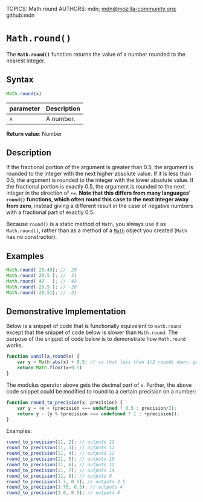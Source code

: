 TOPICS: Math.round
AUTHORS: mdn; mdn@mozilla-community.org; github:mdn

# `Math.round()`

The **`Math.round()`** function returns the value of a number rounded to the nearest integer.

## Syntax

```javascript
Math.round(x)
```

| parameter | Description |
| :-- | :-- |
| `x` | A number. |

**Return value**: Number

## Description

If the fractional portion of the argument is greater than 0.5, the argument is rounded to the
integer with the next higher absolute value. If it is less than 0.5, the argument is rounded to
the integer with the lower absolute value.  If the fractional portion is exactly 0.5, the argument
is rounded to the next integer in the direction of `+∞`. **Note that this differs from many
languages' `round()` functions, which often round this case to the next integer away from zero**,
instead giving a different result in the case of negative numbers with a fractional part of exactly 0.5.

Because `round()` is a static method of `Math`, you always use it as `Math.round()`, rather than as
a method of a [`Math`](/en/webfrontend/Math) object you created (`Math` has no constructor).

## Examples

```javascript
Math.round( 20.49); //  20
Math.round( 20.5 ); //  21
Math.round( 42   ); //  42
Math.round(-20.5 ); // -20
Math.round(-20.51); // -21
```

## Demonstrative Implementation

Below is a snippet of code that is functionally equivelent to `math.round` except that the snippet
of code below is slower than `Math.round`. The purpose of the snippet of code below is to
demonstrate how `Math.round` works.

```javascript
function vanilla_round(x) {
    var y = Math.abs(x) + 0.5; // so that less than 1/2 rounds down; greater rounds up
    return Math.floor(x+0.5)
}
```

The modulus operator above gets the decimal part of `x`. Further, the above code snippet could be
modified to round to a certain precision on a number:

```javascript
function round_to_precision(x, precision) {
    var y = +x + (precision === undefined ? 0.5 : precision/2);
    return y - (y % (precision === undefined ? 1 : +precision));
}
```

Examples:

```javascript
round_to_precision(11, 2); // outputs 12
round_to_precision(11, 3); // outputs 12
round_to_precision(11, 4); // outputs 12
round_to_precision(11, 5); // outputs 10
round_to_precision(11, 6); // outputs 12
round_to_precision(11, 7); // outputs 14
round_to_precision(11, 8); // outputs 8
round_to_precision(3.7, 0.5); // outputs 3.5
round_to_precision(3.75, 0.5); // outputs 4
round_to_precision(3.8, 0.5); // outputs 4
```
